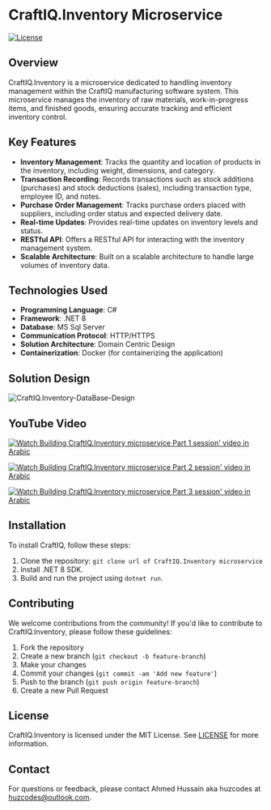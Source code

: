 # CraftIQ.Inventory Microservice

[![License](https://img.shields.io/badge/license-MIT-blue.svg)](https://opensource.org/licenses/MIT)

## Overview
CraftIQ.Inventory is a microservice dedicated to handling inventory management within the CraftIQ manufacturing software system. This microservice manages the inventory of raw materials, work-in-progress items, and finished goods, ensuring accurate tracking and efficient inventory control.

## Key Features

- **Inventory Management**: Tracks the quantity and location of products in the inventory, including weight, dimensions, and category.
- **Transaction Recording**: Records transactions such as stock additions (purchases) and stock deductions (sales), including transaction type, employee ID, and notes.
- **Purchase Order Management**: Tracks purchase orders placed with suppliers, including order status and expected delivery date.
- **Real-time Updates**: Provides real-time updates on inventory levels and status.
- **RESTful API**: Offers a RESTful API for interacting with the inventory management system.
- **Scalable Architecture**: Built on a scalable architecture to handle large volumes of inventory data.

## Technologies Used

- **Programming Language**: C#
- **Framework**: .NET 8
- **Database**: MS Sql Server
- **Communication Protocol**: HTTP/HTTPS
- **Solution Architecture**: Domain Centric Design
- **Containerization**: Docker (for containerizing the application)

## Solution Design

![CraftIQ.Inventory-DataBase-Design](https://github.com/huzcodes/CraftIQ.Inventory/assets/64107864/a252c69d-4182-4dea-945c-16f73064a888)


## YouTube Video 

[![Watch Building CraftIQ.Inventory microservice Part 1 session' video in Arabic](https://img.youtube.com/vi/YOUTUBE_VIDEO_ID_HERE/0.jpg)](https://www.youtube.com/watch?v=W6AVOZBkNX4)

[![Watch Building CraftIQ.Inventory microservice Part 2 session' video in Arabic](https://img.youtube.com/vi/YOUTUBE_VIDEO_ID_HERE/0.jpg)](https://www.youtube.com/watch?v=UymouaV0FNw)

[![Watch Building CraftIQ.Inventory microservice Part 3 session' video in Arabic](https://img.youtube.com/vi/YOUTUBE_VIDEO_ID_HERE/0.jpg)](https://www.youtube.com/watch?v=X90JdT_zEEs)


## Installation

To install CraftIQ, follow these steps:

1. Clone the repository: `git clone url of CraftIQ.Inventory microservice`
2. Install .NET 8 SDK.
3. Build and run the project using `dotnet run`.

## Contributing

We welcome contributions from the community! If you'd like to contribute to CraftIQ.Inventory, please follow these guidelines:

1. Fork the repository
2. Create a new branch (`git checkout -b feature-branch`)
3. Make your changes
4. Commit your changes (`git commit -am 'Add new feature'`)
5. Push to the branch (`git push origin feature-branch`)
6. Create a new Pull Request

   
## License

CraftIQ.Inventory is licensed under the MIT License. See [LICENSE](LICENSE) for more information.

## Contact

For questions or feedback, please contact Ahmed Hussain aka huzcodes at huzcodes@outlook.com.
